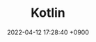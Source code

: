 ---
layout  : category
title   : Kotlin
summary : 코틀린
date    : 2022-04-12 17:28:40 +0900
updated : 2022-04-12 20:55:09 +0900
tag     : kotlin
toc     : true
public  : true
parent  : [[/index]]
latex   : false
---